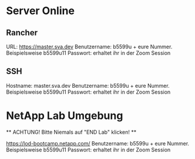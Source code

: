 # Server Online

## Rancher

URL: https://master.sva.dev
Benutzername: b5599u + eure Nummer. Beispielsweise b5599u11 
Passwort: erhaltet ihr in der Zoom Session

## SSH

Hostname: master.sva.dev
Benutzername: b5599u + eure Nummer. Beispielsweise b5599u11 
Passwort: erhaltet ihr in der Zoom Session

# NetApp Lab Umgebung

** ACHTUNG! Bitte Niemals auf "END Lab" klicken! **

https://lod-bootcamp.netapp.com/
Benutzername: b5599u + eure Nummer. Beispielsweise b5599u11 
Passwort: erhaltet ihr in der Zoom Session

